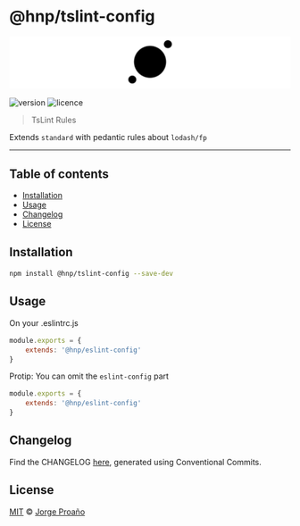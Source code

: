 # @hnp/tslint-config

![hero](https://raw.githubusercontent.com/MechanicalHuman/hnp-utilities/master/hero.png)

![version](https://img.shields.io/npm/v/@hnp/eslint-config.svg)
![licence](https://img.shields.io/npm/l/@hnp/eslint-config.svg)

> TsLint Rules

Extends `standard` with pedantic rules about `lodash/fp`

---

## Table of contents

-   [Installation](#installation)
-   [Usage](#usage)
-   [Changelog](#changelog)
-   [License](#license)

## Installation

```sh
npm install @hnp/tslint-config --save-dev
```

## Usage

On your .eslintrc.js

```javascript
module.exports = {
    extends: '@hnp/eslint-config'
}
```

Protip: You can omit the `eslint-config` part

```javascript
module.exports = {
    extends: '@hnp/eslint-config'
}
```

## Changelog

Find the CHANGELOG [here](CHANGELOG.md), generated using Conventional Commits.

## License

[MIT](LICENSE) © [Jorge Proaño](https://www.hidden-node-problem.com)
